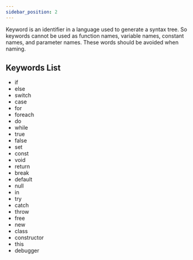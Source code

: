 ```yaml
---
sidebar_position: 2
---
```



Keyword is an identifier in a language used to generate a syntax tree. So keywords cannot be used as function names, variable names, constant names, and parameter names. These words should be avoided when naming.

## Keywords List

+ if
+ else
+ switch
+ case
+ for
+ foreach
+ do
+ while
+ true
+ false
+ set
+ const
+ void
+ return
+ break
+ default
+ null
+ in
+ try
+ catch
+ throw
+ free
+ new
+ class
+ constructor
+ this
+ debugger